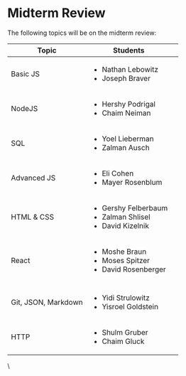 # Midterm Review

The following topics will be on the midterm review:

| Topic               | Students                                                                          |   |
| ------------------- | --------------------------------------------------------------------------------- | - |
| Basic JS            | <ul><li>Nathan Lebowitz</li><li>Joseph Braver</li></ul>                           |   |
| NodeJS              | <ul><li>Hershy Podrigal</li><li>Chaim Neiman</li></ul>                            |   |
| SQL                 | <ul><li>Yoel Lieberman</li><li>Zalman Ausch</li></ul>                             |   |
| Advanced JS         | <ul><li>Eli Cohen</li><li>Mayer Rosenblum</li></ul>                               |   |
| HTML & CSS          | <ul><li>Gershy Felberbaum</li><li>Zalman Shlisel</li><li>David Kizelnik</li></ul> |   |
| React               | <ul><li>Moshe Braun</li><li>Moses Spitzer</li><li>David Rosenberger</li></ul>     |   |
|                     |                                                                                   |   |
| Git, JSON, Markdown | <ul><li>Yidi Strulowitz</li><li>Yisroel Goldstein</li></ul>                       |   |
| HTTP                | <ul><li>Shulm Gruber</li><li>Chaim Gluck</li></ul>                                |   |





\
